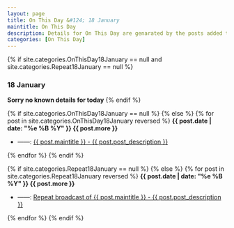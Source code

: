 ```yaml
---
layout: page
title: On This Day &#124; 18 January
maintitle: On This Day
description: Details for On This Day are genarated by the posts added to the website so the content is subject to changes/updates over time.
categories: [On This Day]
---
```


{% if site.categories.OnThisDay18January == null and site.categories.Repeat18January == null %}
<h3>18 January</h3>
<strong>Sorry no known details for today</strong>
{% endif %}

{% if site.categories.OnThisDay18January == null %}
{% else %}
{% for post in site.categories.OnThisDay18January reversed %}
<strong>{{ post.date | date: "%e %B %Y" }} {{ post.more }}</strong>
<ul>
<li> ——: <a href="{{ post.url }}">{{ post.maintitle }} - {{ post.post_description }}</a></li>
</ul>
{% endfor %}
{% endif %}

{% if site.categories.Repeat18January == null %}
{% else %}
{% for post in site.categories.Repeat18January reversed %}
<strong>{{ post.date | date: "%e %B %Y" }} {{ post.more }}</strong>
<ul>
<li> ——: <a href="{{ post.url }}">Repeat broadcast of {{ post.maintitle }} - {{ post.post_description }}</a></li>
</ul>
{% endfor %}
{% endif %}
